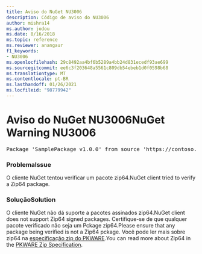 ```yaml
---
title: Aviso do NuGet NU3006
description: Código de aviso do NU3006
author: mishra14
ms.author: jodou
ms.date: 8/16/2018
ms.topic: reference
ms.reviewer: anangaur
f1_keywords:
- NU3006
ms.openlocfilehash: 29c8492aa4bf6b5289a4bb24d831ecedf93ae699
ms.sourcegitcommit: ee6c3f203648a5561c809db54ebeb1d0f0598b68
ms.translationtype: MT
ms.contentlocale: pt-BR
ms.lasthandoff: 01/26/2021
ms.locfileid: "98779942"
---
```

# <a name="nuget-warning-nu3006"></a><span data-ttu-id="3a6a2-103">Aviso do NuGet NU3006</span><span class="sxs-lookup"><span data-stu-id="3a6a2-103">NuGet Warning NU3006</span></span>

<pre>Package 'SamplePackage v1.0.0' from source 'https://contoso.com/index.json': Signed Zip64 packages are not supported.</pre>

### <a name="issue"></a><span data-ttu-id="3a6a2-104">Problema</span><span class="sxs-lookup"><span data-stu-id="3a6a2-104">Issue</span></span>

<span data-ttu-id="3a6a2-105">O cliente NuGet tentou verificar um pacote zip64.</span><span class="sxs-lookup"><span data-stu-id="3a6a2-105">NuGet client tried to verify a Zip64 package.</span></span>


### <a name="solution"></a><span data-ttu-id="3a6a2-106">Solução</span><span class="sxs-lookup"><span data-stu-id="3a6a2-106">Solution</span></span>

<span data-ttu-id="3a6a2-107">O cliente NuGet não dá suporte a pacotes assinados zip64.</span><span class="sxs-lookup"><span data-stu-id="3a6a2-107">NuGet client does not support Zip64 signed packages.</span></span> <span data-ttu-id="3a6a2-108">Certifique-se de que qualquer pacote verificado não seja um Pckage zip64.</span><span class="sxs-lookup"><span data-stu-id="3a6a2-108">Please ensure that any package being verified is not a Zip64 pckage.</span></span> <span data-ttu-id="3a6a2-109">Você pode ler mais sobre zip64 na [especificação zip do PKWARE](https://pkware.cachefly.net/webdocs/casestudies/APPNOTE.TXT).</span><span class="sxs-lookup"><span data-stu-id="3a6a2-109">You can read more about Zip64 in the [PKWARE Zip Specification](https://pkware.cachefly.net/webdocs/casestudies/APPNOTE.TXT).</span></span>


